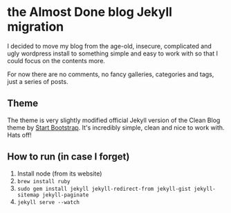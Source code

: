 # the Almost Done blog Jekyll migration
I decided to move my blog from the age-old, insecure, complicated and ugly wordpress install to something simple and easy to work with so that I could focus on the contents more. 

For now there are no comments, no fancy galleries, categories and tags, just a series of posts.

## Theme
The theme is very slightly modified official Jekyll version of the Clean Blog theme by [Start Bootstrap](http://startbootstrap.com/). It's incredibly simple, clean and nice to work with. Hats off!

## How to run (in case I forget)
1. Install node (from its website)
1. `brew install ruby`
1. `sudo gem install jekyll jekyll-redirect-from jekyll-gist jekyll-sitemap jekyll-paginate`
1. `jekyll serve --watch`



